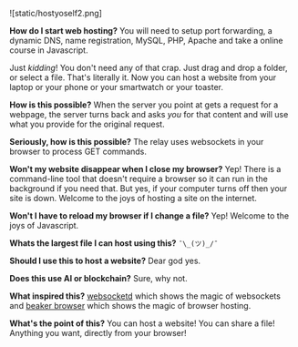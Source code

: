 ![static/hostyoself2.png]


**How do I start web hosting?** You will need to setup port forwarding, a dynamic DNS, name registration, MySQL, PHP, Apache and take a online course in Javascript. 

Just *kidding*! You don't need any of that crap. Just drag and drop a folder, or select a file. That's literally it. Now you can host a website from your laptop or your phone or your smartwatch or your toaster.

**How is this possible?** When the server you point at gets a request for a webpage, the server turns back and asks *you* for that content and will use what you provide for the original request.

**Seriously, how is this possible?** The relay uses websockets in your browser to process GET commands.

**Won't my website disappear when I close my browser?** Yep! There is a command-line tool that doesn't require a browser so it can run in the background if you need that. But yes, if your computer turns off then your site is down. Welcome to the joys of hosting a site on the internet.

**Won't I have to reload my browser if I change a file?** Yep! Welcome to the joys of Javascript.

**Whats the largest file I can host using this?** `¯\_(ツ)_/¯`

**Should I use this to host a website?** Dear god yes.

**Does this use AI or blockchain?** Sure, why not. 

**What inspired this?** [websocketd](https://github.com/joewalnes/websocketd) which shows the magic of websockets and [beaker browser](https://beakerbrowser.com/) which shows the magic of browser hosting.

**What's the point of this?** You can host a website! You can share a file! Anything you want, directly from your browser!
